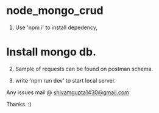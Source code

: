 # node_mongo_crud
1. Use 'npm i' to install depedency,

# Install mongo db.

2. Sample of requests can be found on postman schema.

3. write 'npm run dev' to start local server.

Any issues mail @ shivamgupta1430@gmail.com


Thanks. :)